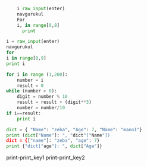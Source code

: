 ```python
    i raw_input(enter)
    navgurukul
    For
    i, in range[0,8]
      print
```
```python
i = raw_input(enter)
navgurukul
for
i in range[0,9]
print i
```
```python
for i in range (1,200):
    number = i
    result = 0
while (number > 0):
    digit = number % 10
    result = result + (digit**3)
    number = number/10
if i==result:
    print i
```
```python
dict = { "Name": "zeba", "Age": 7, "Name": "mann1"}
print (dict["Name"]: ", "dict"["Name"])
dict = {["name"]: "zeba", "age": 7}
print {"dict["age"]: ", dict["Age"]}
```
print-print_key1
print-print_key2
